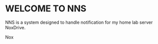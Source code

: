 # WELCOME TO NNS

NNS is a system designed to handle notification for my home lab server NoxDrive.

Nox